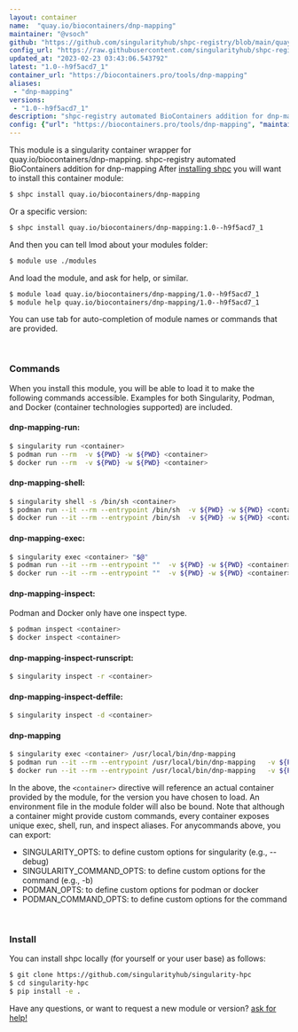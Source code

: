 ```yaml
---
layout: container
name:  "quay.io/biocontainers/dnp-mapping"
maintainer: "@vsoch"
github: "https://github.com/singularityhub/shpc-registry/blob/main/quay.io/biocontainers/dnp-mapping/container.yaml"
config_url: "https://raw.githubusercontent.com/singularityhub/shpc-registry/main/quay.io/biocontainers/dnp-mapping/container.yaml"
updated_at: "2023-02-23 03:43:06.543792"
latest: "1.0--h9f5acd7_1"
container_url: "https://biocontainers.pro/tools/dnp-mapping"
aliases:
 - "dnp-mapping"
versions:
 - "1.0--h9f5acd7_1"
description: "shpc-registry automated BioContainers addition for dnp-mapping"
config: {"url": "https://biocontainers.pro/tools/dnp-mapping", "maintainer": "@vsoch", "description": "shpc-registry automated BioContainers addition for dnp-mapping", "latest": {"1.0--h9f5acd7_1": "sha256:61d02254f14045902e6fbfac0f75bab2ef5d6b0dd03de924be9a204de708364f"}, "tags": {"1.0--h9f5acd7_1": "sha256:61d02254f14045902e6fbfac0f75bab2ef5d6b0dd03de924be9a204de708364f"}, "docker": "quay.io/biocontainers/dnp-mapping", "aliases": {"dnp-mapping": "/usr/local/bin/dnp-mapping"}}
---
```


This module is a singularity container wrapper for quay.io/biocontainers/dnp-mapping.
shpc-registry automated BioContainers addition for dnp-mapping
After [installing shpc](#install) you will want to install this container module:


```bash
$ shpc install quay.io/biocontainers/dnp-mapping
```

Or a specific version:

```bash
$ shpc install quay.io/biocontainers/dnp-mapping:1.0--h9f5acd7_1
```

And then you can tell lmod about your modules folder:

```bash
$ module use ./modules
```

And load the module, and ask for help, or similar.

```bash
$ module load quay.io/biocontainers/dnp-mapping/1.0--h9f5acd7_1
$ module help quay.io/biocontainers/dnp-mapping/1.0--h9f5acd7_1
```

You can use tab for auto-completion of module names or commands that are provided.

<br>

### Commands

When you install this module, you will be able to load it to make the following commands accessible.
Examples for both Singularity, Podman, and Docker (container technologies supported) are included.

#### dnp-mapping-run:

```bash
$ singularity run <container>
$ podman run --rm  -v ${PWD} -w ${PWD} <container>
$ docker run --rm  -v ${PWD} -w ${PWD} <container>
```

#### dnp-mapping-shell:

```bash
$ singularity shell -s /bin/sh <container>
$ podman run --it --rm --entrypoint /bin/sh  -v ${PWD} -w ${PWD} <container>
$ docker run --it --rm --entrypoint /bin/sh  -v ${PWD} -w ${PWD} <container>
```

#### dnp-mapping-exec:

```bash
$ singularity exec <container> "$@"
$ podman run --it --rm --entrypoint ""  -v ${PWD} -w ${PWD} <container> "$@"
$ docker run --it --rm --entrypoint ""  -v ${PWD} -w ${PWD} <container> "$@"
```

#### dnp-mapping-inspect:

Podman and Docker only have one inspect type.

```bash
$ podman inspect <container>
$ docker inspect <container>
```

#### dnp-mapping-inspect-runscript:

```bash
$ singularity inspect -r <container>
```

#### dnp-mapping-inspect-deffile:

```bash
$ singularity inspect -d <container>
```


#### dnp-mapping

```bash
$ singularity exec <container> /usr/local/bin/dnp-mapping
$ podman run --it --rm --entrypoint /usr/local/bin/dnp-mapping   -v ${PWD} -w ${PWD} <container> -c " $@"
$ docker run --it --rm --entrypoint /usr/local/bin/dnp-mapping   -v ${PWD} -w ${PWD} <container> -c " $@"
```



In the above, the `<container>` directive will reference an actual container provided
by the module, for the version you have chosen to load. An environment file in the
module folder will also be bound. Note that although a container
might provide custom commands, every container exposes unique exec, shell, run, and
inspect aliases. For anycommands above, you can export:

 - SINGULARITY_OPTS: to define custom options for singularity (e.g., --debug)
 - SINGULARITY_COMMAND_OPTS: to define custom options for the command (e.g., -b)
 - PODMAN_OPTS: to define custom options for podman or docker
 - PODMAN_COMMAND_OPTS: to define custom options for the command

<br>

### Install

You can install shpc locally (for yourself or your user base) as follows:

```bash
$ git clone https://github.com/singularityhub/singularity-hpc
$ cd singularity-hpc
$ pip install -e .
```

Have any questions, or want to request a new module or version? [ask for help!](https://github.com/singularityhub/singularity-hpc/issues)